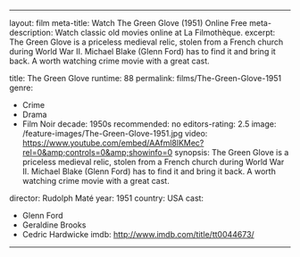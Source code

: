---

layout: film
meta-title: Watch The Green Glove (1951) Online Free
meta-description:  Watch classic old movies online at La Filmothèque.
excerpt: The Green Glove is a priceless medieval relic, stolen from a French church during World War II. Michael Blake (Glenn Ford) has to find it and bring it back. A worth watching crime movie with a great cast.

title: The Green Glove
runtime: 88
permalink: films/The-Green-Glove-1951
genre:
- Crime
- Drama
- Film Noir
decade: 1950s
recommended: no
editors-rating: 2.5
image: /feature-images/The-Green-Glove-1951.jpg
video: https://www.youtube.com/embed/AAfml8lKMec?rel=0&amp;controls=0&amp;showinfo=0
synopsis: The Green Glove is a priceless medieval relic, stolen from a French church during World War II. Michael Blake (Glenn Ford) has to find it and bring it back. A worth watching crime movie with a great cast.

director: Rudolph Maté
year: 1951
country: USA
cast:
- Glenn Ford
- Geraldine Brooks
- Cedric Hardwicke
imdb: http://www.imdb.com/title/tt0044673/

---